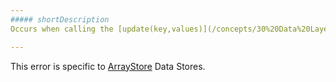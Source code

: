 ```yaml
---
##### shortDescription
Occurs when calling the [update(key,values)](/concepts/30%20Data%20Layer/5%20Data%20Layer/3%20Data%20Modification/1%20Update.md '/Documentation/Guide/Data_Layer/Data_Layer/#Data_Modification/Update') method to modify a key(s).

---
```

This error is specific to [ArrayStore](/api-reference/30%20Data%20Layer/ArrayStore '/Documentation/ApiReference/Data_Layer/ArrayStore/') Data Stores.